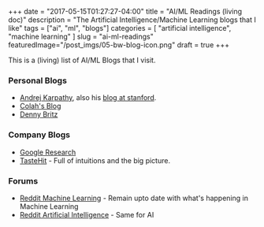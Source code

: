 +++
date        = "2017-05-15T01:27:27-04:00"
title       = "AI/ML Readings (living doc)"
description = "The Artificial Intelligence/Machine Learning blogs that I like"
tags        = ["ai", "ml", "blogs"]
categories  = [ "artificial intelligence", "machine learning" ]
slug        = "ai-ml-readings"
featuredImage="/post_imgs/05-bw-blog-icon.png"
draft       = true
+++

This is a (living) list of AI/ML Blogs that I visit.

### Personal Blogs
* [Andrej Karpathy](http://karpathy.github.io), also his [blog at stanford](http://cs.stanford.edu/people/karpathy/).
* [Colah's Blog](http://colah.github.io/)
* [Denny Britz](http://www.wildml.com/)


### Company Blogs
* [Google Research](https://research.googleblog.com)
* [TasteHit](https://www.tastehit.com/blog) - Full of intuitions and the big picture.

### Forums
* [Reddit Machine Learning](https://www.reddit.com/r/MachineLearning/) - Remain upto date with what's happening in Machine Learning
* [Reddit Artificial Intelligence](https://www.reddit.com/r/artificial/) - Same for AI

